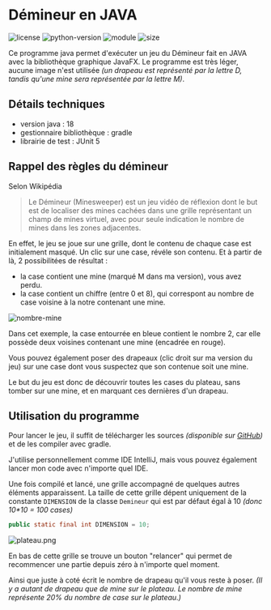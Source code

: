 # Démineur en JAVA

![license](https://img.shields.io/badge/license-mit-green)
![python-version](https://img.shields.io/badge/java-v17-success)
![module](https://img.shields.io/badge/java-javafx-critical)
![size](https://img.shields.io/badge/assets_size-40kB-blue)

Ce programme java permet d'exécuter un jeu du Démineur fait en JAVA avec la bibliothèque graphique JavaFX.
Le programme est très léger, aucune image n'est utilisée *(un drapeau est représenté par la lettre D, tandis qu'une mine sera représentée par la lettre M)*.

## Détails techniques

* version java : 18
* gestionnaire bibliothèque : gradle
* librairie de test : JUnit 5

## Rappel des règles du démineur

Selon Wikipédia
> Le Démineur (Minesweeper) est un jeu vidéo de réflexion dont le but est de localiser des mines cachées dans une grille représentant un champ de mines virtuel, avec pour seule indication le nombre de mines dans les zones adjacentes. 

En effet, le jeu se joue sur une grille, dont le contenu de chaque case est initialement masqué.
Un clic sur une case, révéle son contenu. Et à partir de là, 2 possibilitées de résultat :
- la case contient une mine (marqué M dans ma version), vous avez perdu.
- la case contient un chiffre (entre 0 et 8), qui correspont au nombre de case voisine à la notre contenant une mine.

![nombre-mine](https://bastien.nizart.me/projets/demineur-java/nombre-mines.png)

Dans cet exemple, la case entourrée en bleue contient le nombre 2, car elle possède deux voisines contenant une mine (encadrée en rouge).

Vous pouvez également poser des drapeaux (clic droit sur ma version du jeu) sur une case dont vous suspectez que son contenue soit une mine.

Le but du jeu est donc de découvrir toutes les cases du plateau, sans tomber sur une mine, et en marquant ces dernières d'un drapeau.

## Utilisation du programme

Pour lancer le jeu, il suffit de télécharger les sources *(disponible sur [GitHub](https://github.com/bastien-nizart/DemineurJava))* et de les compiler avec gradle.

J'utilise personnellement comme IDE IntelliJ, mais vous pouvez également lancer mon code avec n'importe quel IDE.

Une fois compilé et lancé, une grille accompagné de quelques autres éléments apparaissent. La taille de cette grille dépent uniquement de la constante `DIMENSION` de la classe `Demineur` qui est par défaut égal à 10 *(donc 10\*10 = 100 cases)*

```java
public static final int DIMENSION = 10;
```

![plateau.png](https://bastien.nizart.me/projets/demineur-java/plateau.png)

En bas de cette grille se trouve un bouton "relancer" qui permet de recommencer une partie depuis zéro à n'importe quel moment. 

Ainsi que juste à coté écrit le nombre de drapeau qu'il vous reste à poser. *(Il y a autant de drapeau que de mine sur le plateau. Le nombre de mine représente 20% du nombre de case sur le plateau.)*
